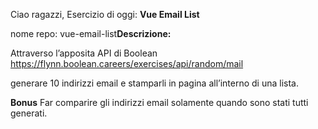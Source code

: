 Ciao ragazzi,
Esercizio di oggi: **Vue Email List**

nome repo: vue-email-list**Descrizione:**

Attraverso l’apposita API di Boolean
https://flynn.boolean.careers/exercises/api/random/mail

generare 10 indirizzi email e stamparli in pagina all’interno di una lista.

**Bonus**
Far comparire gli indirizzi email solamente quando sono stati tutti generati.